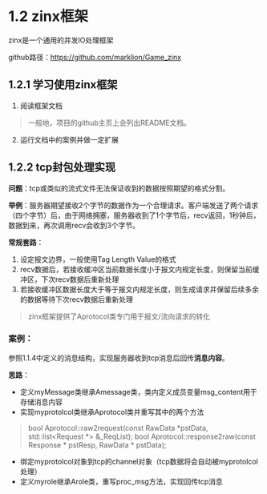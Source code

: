# 1.2 zinx框架

zinx是一个通用的并发IO处理框架

github路径：https://github.com/marklion/Game_zinx
## 1.2.1 学习使用zinx框架

1. 阅读框架文档
> 一般地，项目的github主页上会列出README文档。

2. 运行文档中的案例并做一定扩展

## 1.2.2 tcp封包处理实现

**问题**：tcp或类似的流式文件无法保证收到的数据按照期望的格式分割。

**举例**：服务器期望接收2个字节的数据作为一个合理请求。客户端发送了两个请求（四个字节）后，由于网络拥塞，服务器收到了1个字节后，recv返回，1秒钟后，数据到来，再次调用recv会收到3个字节。

**常规套路**：
1. 设定报文边界，一般使用Tag Length Value的格式
2. recv数据后，若接收缓冲区当前数据长度小于报文内规定长度，则保留当前缓冲区，下次recv数据后重新处理
3. 若接收缓冲区数据长度大于等于报文内规定长度，则生成请求并保留后续多余的数据等待下次recv数据后重新处理

> zinx框架提供了Aprotocol类专门用于报文/流向请求的转化

### **案例**：
参照1.1.4中定义的消息结构，实现服务器收到tcp消息后回传**消息内容**。

**思路**：

+ 定义myMessage类继承Amessage类，类内定义成员变量msg_content用于存储消息内容
+ 实现myprotolcol类继承Aprotocol类并重写其中的两个方法
> bool Aprotocol::raw2request(const RawData *pstData, std::list<Request *> &_ReqList);
bool Aprotocol::response2raw(const Response * pstResp, RawData * pstData);

+ 绑定myprotolcol对象到tcp的channel对象（tcp数据将会自动被myprotolcol处理）
+ 定义myrole继承Arole类，重写proc_msg方法，实现回传tcp消息






